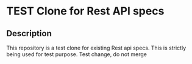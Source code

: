 # TEST Clone for Rest API specs

## Description

This repository is a test clone for existing Rest api specs. This is strictly being used for test purpose.
Test change, do not merge